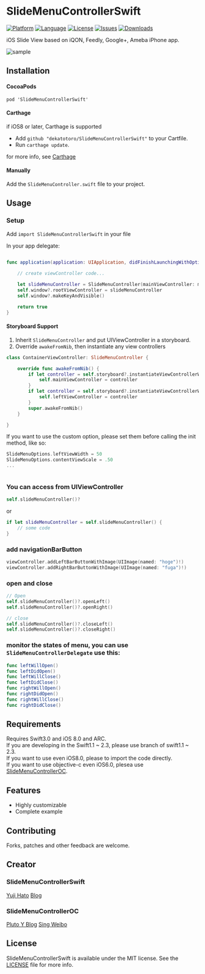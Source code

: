 SlideMenuControllerSwift
========================

[![Platform](http://img.shields.io/badge/platform-iOS-blue.svg?style=flat
)](https://developer.apple.com/iphone/index.action)
[![Language](http://img.shields.io/badge/language-Swift-brightgreen.svg?style=flat
)](https://developer.apple.com/swift)
[![License](http://img.shields.io/badge/license-MIT-lightgrey.svg?style=flat
)](http://mit-license.org)
[![Issues](https://img.shields.io/github/issues/dekatotoro/SlideMenuControllerSwift.svg?style=flat
)](https://github.com/dekatotoro/SlideMenuControllerSwift/issues?state=open)
[![Downloads](https://img.shields.io/cocoapods/dt/SlideMenuControllerSwift.svg)](https://cocoapods.org/pods/SlideMenuControllerSwift)



iOS Slide View based on iQON, Feedly, Google+, Ameba iPhone app.

![sample](Screenshots/SlideMenuControllerSwift3.gif)

## Installation

#### CocoaPods
```
pod 'SlideMenuControllerSwift'
```
  
#### Carthage

if iOS8 or later, Carthage is supported

* Add `github "dekatotoro/SlideMenuControllerSwift"` to your Cartfile.
* Run `carthage update`.

for more info, see [Carthage](https://github.com/carthage/carthage)

#### Manually
Add the `SlideMenuController.swift` file to your project. 

## Usage

### Setup

Add `import SlideMenuControllerSwift` in your file

In your app delegate:

```swift

func application(application: UIApplication, didFinishLaunchingWithOptions launchOptions: [NSObject: AnyObject]?) -> Bool {

    // create viewController code...
        
    let slideMenuController = SlideMenuController(mainViewController: mainViewController, leftMenuViewController: leftViewController, rightMenuViewController: rightViewController)
    self.window?.rootViewController = slideMenuController
    self.window?.makeKeyAndVisible()    

    return true
}
```

#### Storyboard Support

1. Inherit `SlideMenuController` and put UIViewController in a storyboard.
2. Override `awakeFromNib`, then instantiate any view controllers

```swift
class ContainerViewController: SlideMenuController {

    override func awakeFromNib() {
        if let controller = self.storyboard?.instantiateViewControllerWithIdentifier("Main") {
            self.mainViewController = controller
        }
        if let controller = self.storyboard?.instantiateViewControllerWithIdentifier("Left") {
            self.leftViewController = controller
        }
        super.awakeFromNib()
    }

}
```

If you want to use the custom option, please set them before calling the init method, like so:

```swift
SlideMenuOptions.leftViewWidth = 50
SlideMenuOptions.contentViewScale = .50
...
    
```

### You can access from UIViewController

```swift
self.slideMenuController()?
```
or
```swift
if let slideMenuController = self.slideMenuController() {
    // some code
}
```
### add navigationBarButton 
```swift
viewController.addLeftBarButtonWithImage(UIImage(named: "hoge")!)
viewController.addRightBarButtonWithImage(UIImage(named: "fuga")!)
```

### open and close
```swift
// Open
self.slideMenuController()?.openLeft()
self.slideMenuController()?.openRight()

// close
self.slideMenuController()?.closeLeft()
self.slideMenuController()?.closeRight()
```

### monitor the states of menu, you can use `SlideMenuControllerDelegate` use this:
```swift
func leftWillOpen()
func leftDidOpen()
func leftWillClose()
func leftDidClose()
func rightWillOpen()
func rightDidOpen()
func rightWillClose()
func rightDidClose()
```

## Requirements
Requires Swift3.0 and iOS 8.0 and ARC.  
If you are developing in the Swift1.1 ~ 2.3, please use branch of swift1.1 ~ 2.3.  
If you want to use even iOS8.0, please to import the code directly.   
If you want to use objective-c even iOS6.0, plesea use    [SlideMenuControllerOC](https://github.com/Pluto-Y/SlideMenuControllerOC).

## Features
- Highly customizable
- Complete example


## Contributing
Forks, patches and other feedback are welcome.

## Creator
### SlideMenuControllerSwift
[Yuji Hato](https://github.com/dekatotoro) 
[Blog](http://buzzmemo.blogspot.jp/)

### SlideMenuControllerOC
[Pluto Y Blog](http://www.pluto-y.com)
[Sing Weibo](http://weibo.com/plutoy0504)

## License
SlideMenuControllerSwift is available under the MIT license. See the [LICENSE](./LICENSE) file for more info.
